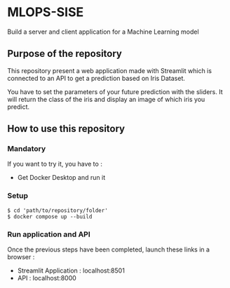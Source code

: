 # MLOPS-SISE
Build a server and client application for a Machine Learning model

## Purpose of the repository

This repository present a web application made with Streamlit which is connected to an API to get a prediction based on Iris Dataset.

You have to set the parameters of your future prediction with the sliders. 
It will return the class of the iris and display an image of which iris you predict.

## How to use this repository

### Mandatory
If you want to try it, you have to :

* Get Docker Desktop and run it

### Setup 

```
$ cd 'path/to/repository/folder'
$ docker compose up --build
```

### Run application and API

Once the previous steps have been completed, launch these links in a browser : 

* Streamlit Application : localhost:8501
* API : localhost:8000

